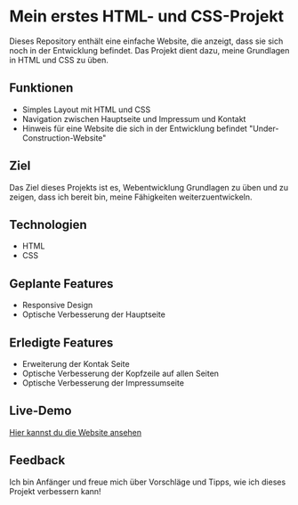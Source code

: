 # Mein erstes HTML- und CSS-Projekt

Dieses Repository enthält eine einfache Website, die anzeigt, dass sie sich noch in der Entwicklung befindet. Das Projekt dient dazu, meine Grundlagen in HTML und CSS zu üben.

## Funktionen
- Simples Layout mit HTML und CSS
- Navigation zwischen Hauptseite und Impressum und Kontakt
- Hinweis für eine Website die sich in der Entwicklung befindet "Under-Construction-Website"


## Ziel
Das Ziel dieses Projekts ist es, Webentwicklung Grundlagen zu üben und zu zeigen, dass ich bereit bin, meine Fähigkeiten weiterzuentwickeln.

## Technologien
- HTML
- CSS

## Geplante Features
- Responsive Design
- Optische Verbesserung der Hauptseite

## Erledigte Features
- Erweiterung der Kontak Seite
- Optische Verbesserung der Kopfzeile auf allen Seiten
- Optische Verbesserung der Impressumseite

## Live-Demo
[Hier kannst du die Website ansehen](https://andrei04-0106.github.io/beginner-html-css-projekts)

## Feedback
Ich bin Anfänger und freue mich über Vorschläge und Tipps, wie ich dieses Projekt verbessern kann!
